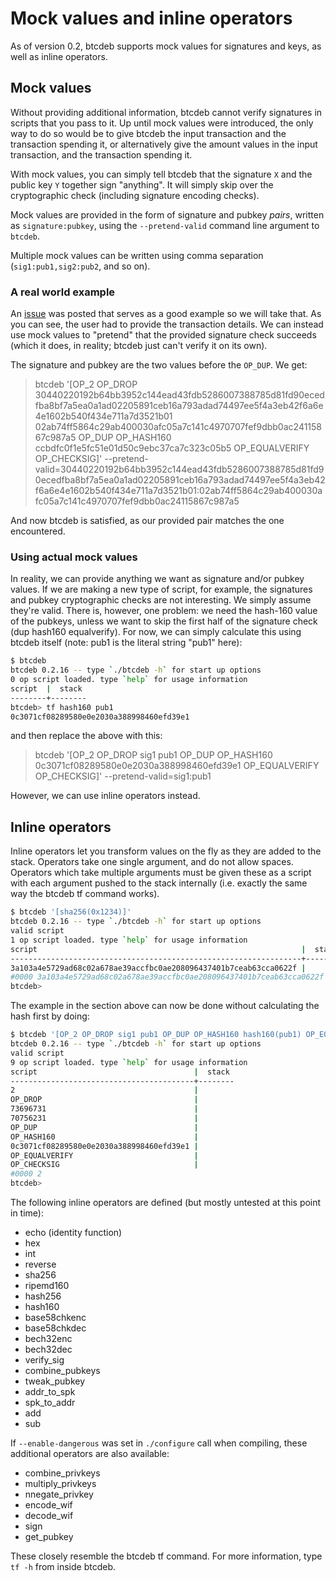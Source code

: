 # Mock values and inline operators

As of version 0.2, btcdeb supports mock values for signatures and keys, as well as inline operators.

## Mock values

Without providing additional information, btcdeb cannot verify signatures in scripts that you pass to it. Up until mock values were introduced, the only way to do so would be to give btcdeb the input transaction and the transaction spending it, or alternatively give the amount values in the input transaction, and the transaction spending it.

With mock values, you can simply tell btcdeb that the signature `X` and the public key `Y` together sign "anything". It will simply skip over the cryptographic check (including signature encoding checks).

Mock values are provided in the form of signature and pubkey *pairs*, written as `signature:pubkey`, using the `--pretend-valid` command line argument to `btcdeb`.

Multiple mock values can be written using comma separation (`sig1:pub1,sig2:pub2`, and so on).

### A real world example

An [issue](https://github.com/bitcoin-core/btcdeb/issues/30) was posted that serves as a good example so we will take that. As you can see, the user had to provide the transaction details. We can instead use mock values to "pretend" that the provided signature check succeeds (which it does, in reality; btcdeb just can't verify it on its own).

The signature and pubkey are the two values before the `OP_DUP`. We get:

> btcdeb '[OP_2 OP_DROP 30440220192b64bb3952c144ead43fdb5286007388785d81fd90ecedfba8bf7a5ea0a1ad02205891ceb16a793adad74497ee5f4a3eb42f6a6e4e1602b540f434e711a7d3521b01 02ab74ff5864c29ab400030afc05a7c141c4970707fef9dbb0ac24115867c987a5 OP_DUP OP_HASH160 ccbdfc0f1e5fc51e01d50c9ebc37ca7c323c05b5 OP_EQUALVERIFY OP_CHECKSIG]' --pretend-valid=30440220192b64bb3952c144ead43fdb5286007388785d81fd90ecedfba8bf7a5ea0a1ad02205891ceb16a793adad74497ee5f4a3eb42f6a6e4e1602b540f434e711a7d3521b01:02ab74ff5864c29ab400030afc05a7c141c4970707fef9dbb0ac24115867c987a5

And now btcdeb is satisfied, as our provided pair matches the one encountered.

### Using actual mock values

In reality, we can provide anything we want as signature and/or pubkey values. If we are making a new type of script, for example, the signatures and pubkey cryptographic checks are not interesting. We simply assume they're valid. There is, however, one problem: we need the hash-160 value of the pubkeys, unless we want to skip the first half of the signature check (dup hash160 equalverify). For now, we can simply calculate this using btcdeb itself (note: pub1 is the literal string "pub1" here):

```bash
$ btcdeb
btcdeb 0.2.16 -- type `./btcdeb -h` for start up options
0 op script loaded. type `help` for usage information
script  |  stack
--------+--------
btcdeb> tf hash160 pub1
0c3071cf08289580e0e2030a388998460efd39e1
```

and then replace the above with this:

> btcdeb '[OP_2 OP_DROP sig1 pub1 OP_DUP OP_HASH160 0c3071cf08289580e0e2030a388998460efd39e1 OP_EQUALVERIFY OP_CHECKSIG]' --pretend-valid=sig1:pub1

However, we can use inline operators instead.

## Inline operators

Inline operators let you transform values on the fly as they are added to the stack. Operators take one single argument, and do not allow spaces. Operators which take multiple arguments must be given these as a script with each argument pushed to the stack internally (i.e. exactly the same way the btcdeb tf command works).

```bash
$ btcdeb '[sha256(0x1234)]'
btcdeb 0.2.16 -- type `./btcdeb -h` for start up options
valid script
1 op script loaded. type `help` for usage information
script                                                           |  stack
-----------------------------------------------------------------+--------
3a103a4e5729ad68c02a678ae39accfbc0ae208096437401b7ceab63cca0622f |
#0000 3a103a4e5729ad68c02a678ae39accfbc0ae208096437401b7ceab63cca0622f
btcdeb>
```

The example in the section above can now be done without calculating the hash first by doing:

```bash
$ btcdeb '[OP_2 OP_DROP sig1 pub1 OP_DUP OP_HASH160 hash160(pub1) OP_EQUALVERIFY OP_CHECKSIG]' --pretend-valid=sig1:pub1
btcdeb 0.2.16 -- type `./btcdeb -h` for start up options
valid script
9 op script loaded. type `help` for usage information
script                                   |  stack
-----------------------------------------+--------
2                                        |
OP_DROP                                  |
73696731                                 |
70756231                                 |
OP_DUP                                   |
OP_HASH160                               |
0c3071cf08289580e0e2030a388998460efd39e1 |
OP_EQUALVERIFY                           |
OP_CHECKSIG                              |
#0000 2
btcdeb>
```

The following inline operators are defined (but mostly untested at this point in time):

* echo (identity function)
* hex
* int
* reverse
* sha256
* ripemd160
* hash256
* hash160
* base58chkenc
* base58chkdec
* bech32enc
* bech32dec
* verify_sig 
* combine_pubkeys
* tweak_pubkey
* addr_to_spk
* spk_to_addr
* add
* sub

If `--enable-dangerous` was set in `./configure` call when compiling, these additional operators are also available:

* combine_privkeys
* multiply_privkeys
* nnegate_privkey
* encode_wif
* decode_wif
* sign
* get_pubkey

These closely resemble the btcdeb tf command. For more information, type `tf -h` from inside btcdeb.
